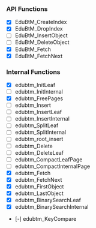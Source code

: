 ### API Functions
- [x] EduBtM_CreateIndex
- [x] EduBtM_DropIndex
- [ ] EduBtM_InsertObject
- [ ] EduBtM_DeleteObject
- [x] EduBtM_Fetch
- [x] EduBtM_FetchNext

### Internal Functions
- [x] edubtm_InitLeaf
- [ ] edubtm_InitInternal
- [x] edubtm_FreePages
- [ ] edubtm_Insert
- [ ] edubtm_InsertLeaf
- [ ] edubtm_InsertInternal
- [ ] edubtm_SplitLeaf
- [ ] edubtm_SplitInternal
- [ ] edubtm_root_insert
- [ ] edubtm_Delete
- [ ] edubtm_DeleteLeaf
- [ ] edubtm_CompactLeafPage
- [ ] edubtm_CompactInternalPage
- [x] edubtm_Fetch
- [x] edubtm_FetchNext
- [x] edubtm_FirstObject
- [x] edubtm_LastObject
- [x] edubtm_BinarySearchLeaf
- [x] edubtm_BinarySearchInternal
- [-] edubtm_KeyCompare